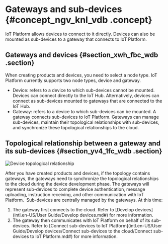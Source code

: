 # Gateways and sub-devices {#concept_ngv_knl_vdb .concept}

IoT Platform allows devices to connect to it directly. Devices can also be mounted as sub-devices to a gateway that connects to IoT Platform.

## Gateways and devices {#section_xwh_fbc_wdb .section}

When creating products and devices, you need to select a node type. IoT Platform currently supports two node types, device and gateway.

-   Device: refers to a device to which sub-devices cannot be mounted. Devices can connect directly to the IoT Hub. Alternatively, devices can connect as sub-devices mounted to gateways that are connected to the IoT Hub.
-   Gateway: refers to a device to which sub-devices can be mounted. A gateway connects sub-devices to IoT Platform. Gateways can manage sub-devices, maintain their topological relationships with sub-devices, and synchronize these topological relationships to the cloud.

## Topological relationship between a gateway and its sub-devices {#section_yv4_1fc_wdb .section}

![](http://static-aliyun-doc.oss-cn-hangzhou.aliyuncs.com/assets/img/12824/2876_en-US.png "Device topological relationship")

After you have created products and devices, if the topology contains gateways, the gateways need to synchronize the topological relationships to the cloud during the device development phase. The gateways will represent sub-devices to complete device authentication, message uploading, instruction receiving, and other communication with IoT Platform.  Sub-devices are centrally managed by the gateways. At this time:

1.  The gateway first connects to the cloud. Refer to [Develop devices](intl.en-US/User Guide/Develop devices.md#) for more information.
2.  The gateway then communicates with IoT Platform on behalf of its sub-devices. Refer to [Connect sub-devices to IoT Platform](intl.en-US/User Guide/Develop devices/Connect sub-devices to the cloud/Connect sub-devices to IoT Platform.md#) for more information.

